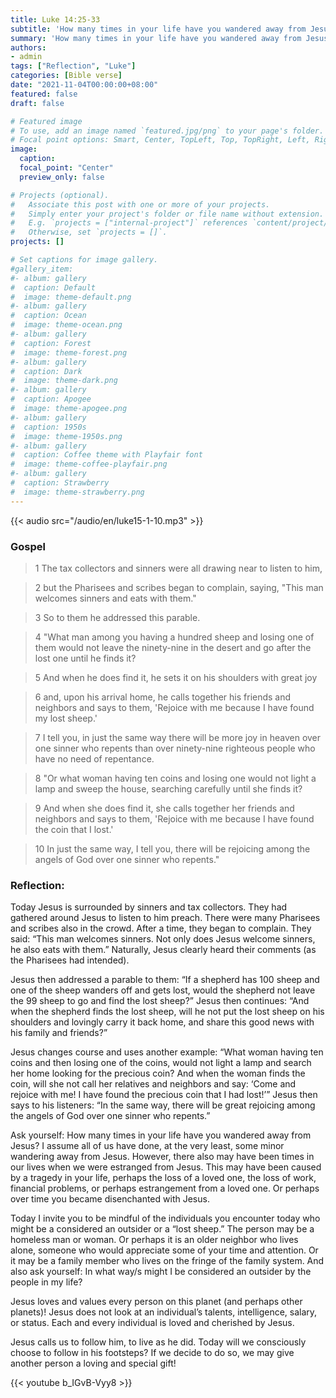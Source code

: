 ```yaml
---
title: Luke 14:25-33
subtitle: 'How many times in your life have you wandered away from Jesus?  I assume all of us have done, at the very least, some minor wandering away from Jesus.'
summary: 'How many times in your life have you wandered away from Jesus?  I assume all of us have done, at the very least, some minor wandering away from Jesus.'
authors:
- admin
tags: ["Reflection", "Luke"]
categories: [Bible verse]
date: "2021-11-04T00:00:00+08:00"
featured: false
draft: false

# Featured image
# To use, add an image named `featured.jpg/png` to your page's folder.
# Focal point options: Smart, Center, TopLeft, Top, TopRight, Left, Right, BottomLeft, Bottom, BottomRight
image:
  caption:
  focal_point: "Center"
  preview_only: false

# Projects (optional).
#   Associate this post with one or more of your projects.
#   Simply enter your project's folder or file name without extension.
#   E.g. `projects = ["internal-project"]` references `content/project/deep-learning/index.md`.
#   Otherwise, set `projects = []`.
projects: []

# Set captions for image gallery.
#gallery_item:
#- album: gallery
#  caption: Default
#  image: theme-default.png
#- album: gallery
#  caption: Ocean
#  image: theme-ocean.png
#- album: gallery
#  caption: Forest
#  image: theme-forest.png
#- album: gallery
#  caption: Dark
#  image: theme-dark.png
#- album: gallery
#  caption: Apogee
#  image: theme-apogee.png
#- album: gallery
#  caption: 1950s
#  image: theme-1950s.png
#- album: gallery
#  caption: Coffee theme with Playfair font
#  image: theme-coffee-playfair.png
#- album: gallery
#  caption: Strawberry
#  image: theme-strawberry.png
---
```


{{< audio src="/audio/en/luke15-1-10.mp3" >}}

### Gospel
> 1 The tax collectors and sinners were all drawing near to listen to him,

> 2 but the Pharisees and scribes began to complain, saying, "This man welcomes sinners and eats with them."

> 3 So to them he addressed this parable.

> 4 "What man among you having a hundred sheep and losing one of them would not leave the ninety-nine in the desert and go after the lost one until he finds it?

> 5 And when he does find it, he sets it on his shoulders with great joy

> 6 and, upon his arrival home, he calls together his friends and neighbors and says to them, 'Rejoice with me because I have found my lost sheep.'

> 7 I tell you, in just the same way there will be more joy in heaven over one sinner who repents than over ninety-nine righteous people who have no need of repentance.

> 8 "Or what woman having ten coins and losing one would not light a lamp and sweep the house, searching carefully until she finds it?

> 9 And when she does find it, she calls together her friends and neighbors and says to them, 'Rejoice with me because I have found the coin that I lost.'

> 10 In just the same way, I tell you, there will be rejoicing among the angels of God over one sinner who repents."

### Reflection:
Today Jesus is surrounded by sinners and tax collectors.  They had gathered around Jesus to listen to him preach.  There were many Pharisees and scribes also in the crowd.  After a time, they began to complain.  They said: “This man welcomes sinners.  Not only does Jesus welcome sinners, he also eats with them.”  Naturally, Jesus clearly heard their comments (as the Pharisees had intended).

Jesus then addressed a parable to them:  “If a shepherd has 100 sheep and one of the sheep wanders off and gets lost, would the shepherd not leave the 99 sheep to go and find the lost sheep?”  Jesus then continues:  “And when the shepherd finds the lost sheep, will he not put the lost sheep on his shoulders and lovingly carry it back home, and share this good news with his family and friends?”

Jesus changes course and uses another example: “What woman having ten coins and then losing one of the coins, would not light a lamp and search her home looking for the precious coin?  And when the woman finds the coin, will she not call her relatives and neighbors and say: ‘Come and rejoice with me!  I have found the precious coin that I had lost!’”  Jesus then says to his listeners: “In the same way, there will be great rejoicing among the angels of God over one sinner who repents.”

Ask yourself: How many times in your life have you wandered away from Jesus?  I assume all of us have done, at the very least, some minor wandering away from Jesus.  However, there also may have been times in our lives when we were estranged from Jesus.  This may have been caused by a tragedy in your life, perhaps the loss of a loved one, the loss of work, financial problems, or perhaps estrangement from a loved one.   Or perhaps over time you became disenchanted with Jesus.

Today I invite you to be mindful of the individuals you encounter today who might be a considered an outsider or a “lost sheep.”  The person may be a homeless man or woman.  Or perhaps it is an older neighbor who lives alone, someone who would appreciate some of your time and attention.  Or it may be a family member who lives on the fringe of the family system.  And also ask yourself: In what way/s might I be considered an outsider by the people in my life?   

Jesus loves and values every person on this planet (and perhaps other planets)!  Jesus does not look at an individual’s talents, intelligence, salary, or status.  Each and every individual is loved and cherished by Jesus.

Jesus calls us to follow him, to live as he did.  Today will we consciously choose to follow in his footsteps?  If we decide to do so, we may give another person a loving and special gift!

{{< youtube b_IGvB-Vyy8 >}}
